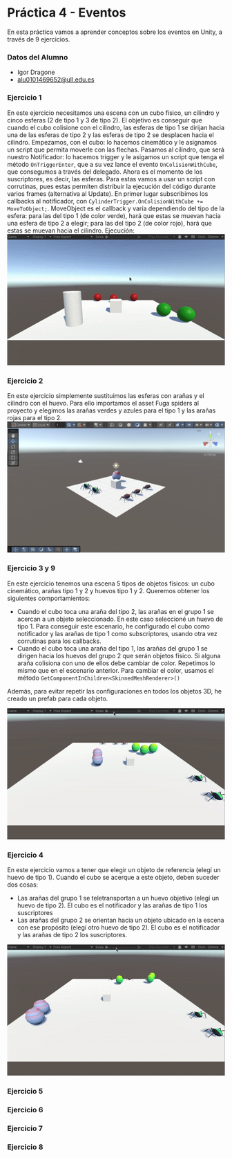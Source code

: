 # Práctica 4 - Eventos
En esta práctica vamos a aprender conceptos sobre los eventos en Unity, a través de 9 ejercicios.

### Datos del Alumno
- Igor Dragone
- alu0101469652@ull.edu.es

### Ejercicio 1
En este ejercicio necesitamos una escena con un cubo físico, un cílindro y cinco esferas (2 de tipo 1 y 3 de tipo 2). El objetivo es conseguir que cuando el cubo colisione con el cilindro, las esferas de tipo 1 se dirijan hacia una de las esferas de tipo 2 y las esferas de tipo 2 se desplacen hacia el cilindro. Empezamos, con el cubo: lo hacemos cinemático y le asignamos un script que permita moverle con las flechas. Pasamos al cílindro, que será nuestro Notificador: lo hacemos trigger y le asigamos un script que tenga el método `OnTriggerEnter`, que a su vez lance el evento `OnColisionWithCube`, que consegumos a través del delegado. Ahora es el momento de los suscriptores, es decir, las esferas. Para estas vamos a usar un script con corrutinas, pues estas permiten distribuir la ejecución del código durante varios frames (alternativa al Update). En primer lugar subscribimos los callbacks al notificador, con `CylinderTrigger.OnColisionWithCube += MoveToObject;`. MoveObject es el callback y varía dependiendo del tipo de la esfera: para las del tipo 1 (de color verde), hará que estas se muevan hacia una esfera de tipo 2 a elegir; para las del tipo 2 (de color rojo), hará que estas se muevan hacia el cilindro. Ejecución:
![1](./img/ej1-pr4.gif)

### Ejercicio 2
En este ejercicio simplemente sustituimos las esferas con arañas y el cilindro con el huevo. Para ello importamos el asset Fuga spiders al proyecto y elegimos las arañas verdes y azules para el tipo 1 y las arañas rojas para el tipo 2.
![2](./img/ej2.png)

### Ejercicio 3 y 9
En este ejercicio tenemos una escena 5 tipos de objetos físicos: un cubo cinemático, arañas tipo 1 y 2 y huevos tipo 1 y 2. Queremos obtener los siguientes comportamientos:
- Cuando el cubo toca una araña del tipo 2, las arañas en el grupo 1 se acercan a un objeto seleccionado. En este caso seleccioné un huevo de tipo 1. Para conseguir este escenario, he configurado el cubo como notificador y las arañas de tipo 1 como subscriptores, usando otra vez corrutinas para los callbacks.
- Cuando el cubo toca una araña del tipo 1, las arañas del grupo 1 se dirigen hacia los huevos del grupo 2 que serán objetos físico. Si alguna araña colisiona con uno de ellos debe cambiar de color. Repetimos lo mismo que en el escenario anterior. Para cambiar el color, usamos el método `GetComponentInChildren<SkinnedMeshRenderer>()`

Además, para evitar repetir las configuraciones en todos los objetos 3D, he creado un prefab para cada objeto. 

![3](./img/ej3-pr4.gif)

### Ejercicio 4
En este ejercicio vamos a tener que elegir un objeto de referencia (elegí un huevo de tipo 1). Cuando el cubo se acerque a este objeto, deben suceder dos cosas:
- Las arañas del grupo 1 se teletransportan a un huevo objetivo (elegí un huevo de tipo 2). El cubo es el notificador y las arañas de tipo 1 los suscriptores
- Las arañas del grupo 2 se orientan hacia un objeto ubicado en la escena con ese propósito (elegí otro huevo de tipo 2). El cubo es el notificador y las arañas de tipo 2 los suscriptores.

![4](./img/ej4.gif)

### Ejercicio 5

### Ejercicio 6

### Ejercicio 7

### Ejercicio 8
